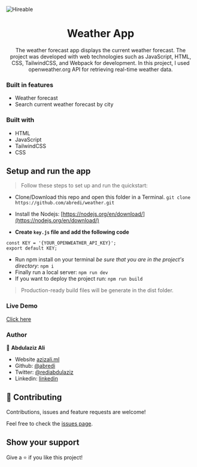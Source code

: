 ![Hireable](https://cdn.rawgit.com/hiendv/hireable/master/styles/default/yes.svg)

  <h1 align="center">Weather App</h1>

  <p align="center">
    The weather forecast app displays the current weather forecast. The project was developed with web technologies such as JavaScript, HTML, CSS, TailwindCSS, and Webpack for development. In this project, I used openweather.org API for retrieving real-time weather data.
  </p>

### Built in features

- Weather forecast
- Search current weather forecast by city 

### Built with

- HTML
- JavaScript
- TailwindCSS
- CSS

## Setup and run the app

> Follow these steps to set up and run the quickstart:
  - Clone/Download this repo and open this folder in a Terminal.
    `git clone https://github.com/abredi/weather.git`
  - Install the Nodejs:
  [https://nodejs.org/en/download/](https://nodejs.org/en/download/)

  - <b> Create `key.js` file and add the following code </b>
  ```
  const KEY = '{YOUR_OPENWEATHER_API_KEY}';
  export default KEY;

  ```

  - Run npm install on your terminal *be sure that you are in the project's directory*:
  `npm i`
  - Finally run a local server:
  `npm run dev`
  - If you want to deploy the project run: `npm run build`
  > Production-ready build files will be generate in the dist folder.

### Live Demo

[Click here](https://abredi.github.io/weather/)

### Author

👤 **Abdulaziz Ali**

- Website [azizali.ml](https://azizali.ml/)
- Github: [@abredi](https://github.com/abredi)
- Twitter: [@rediabdulaziz](https://twitter.com/rediabdulaziz)
- Linkedin: [linkedin](https://www.linkedin.com/in/abdulazizrediali/)

## 🤝 Contributing

Contributions, issues and feature requests are welcome!

Feel free to check the [issues page](https://github.com/abredi/weather/issues).

## Show your support

Give a ⭐️ if you like this project!

